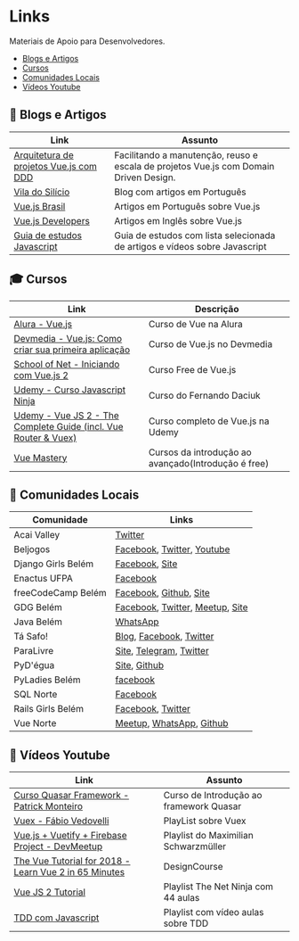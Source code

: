 # Links

Materiais de Apoio para Desenvolvedores.
* [Blogs e Artigos  ](/links/#blogs-e-artigos)
* [Cursos  ](/links/#cursos)
* [Comunidades Locais  ](/links/#comunidades-locais)
* [Vídeos Youtube ](/links/#videos-youtube)

## :page_with_curl: Blogs e Artigos  

| Link        | Assunto           |
| ------------- |-------------|
| [Arquitetura de projetos Vue.js com DDD](https://blog.codecasts.com.br/arquitetura-de-projetos-vue-js-com-ddd-a2bc26817793) | Facilitando a manutenção, reuso e escala de projetos Vue.js com Domain Driven Design.   |
| [Vila do Silício](http://viladosilicio.com.br) | Blog com artigos em Português   |
| [Vue.js Brasil](https://vuejs-brasil.com.br) | Artigos em Português sobre Vue.js  |
| [Vue.js Developers](https://vuejsdevelopers.com) | Artigos em Inglês sobre Vue.js |
| [Guia de estudos Javascript](https://gist.github.com/vinicius73/60027329a3855345e15b2eeaa3fd588d) | Guia de estudos com lista selecionada  de artigos e vídeos sobre Javascript |

## :mortar_board: Cursos

| Link        | Descrição           |
| ------------- |-------------|
| [Alura - Vue.js](https://www.alura.com.br/curso-online-vue-parte1) | Curso de Vue na Alura  |
| [Devmedia - Vue.js: Como criar sua primeira aplicação](https://www.devmedia.com.br/curso/curso-de-vue-js-como-criar-sua-primeira-aplicacao/2071) | Curso de Vue.js no Devmedia  |
| [School of Net - Iniciando com Vue.js 2](https://www.schoolofnet.com/curso/frontend/vuejs/iniciando-com-vuejs-2-rev3/) | Curso Free de Vue.js |
| [Udemy - Curso Javascript Ninja](https://www.udemy.com/curso-javascript-ninja/) |Curso do Fernando Daciuk |
| [Udemy - Vue JS 2 - The Complete Guide (incl. Vue Router & Vuex)](https://www.udemy.com/vuejs-2-the-complete-guide/) | Curso completo de Vue.js na Udemy |
| [Vue Mastery](https://www.vuemastery.com/courses) | Cursos da introdução ao avançado(Introdução é free)   |


## :city_sunrise: Comunidades Locais 

| Comunidade    | Links           |
| ------------- |-------------    |
| Acai Valley| [Twitter](https://twitter.com/acaivalley)|
| Beljogos | [Facebook](https://www.facebook.com/BeljogosPA/), [Twitter](https://twitter.com/beljogos), [Youtube](https://www.youtube.com/channel/UCa0FvmBQz0JiActsGs5r5-A)|
| Django Girls Belém| [Facebook](https://www.facebook.com/DjangoGirlsBelem/), [Site](https://djangogirls.org/belem)|
| Enactus UFPA| [Facebook](https://www.facebook.com/EnactusUFPA/) |
| freeCodeCamp Belém| [Facebook]( https://www.facebook.com/groups/free.code.camp.belem/), [Github](https://github.com/fcc-belem), [Site](https://freecodecamp.org/) |
|GDG Belém    | [Facebook](https://www.facebook.com/GDGBelem/), [Twitter](https://twitter.com/gdgbelem), [Meetup](https://www.meetup.com/pt-BR/gdgbelemio/), [Site](https://gdgbelem.github.io/home/)|
| Java Belém  | [WhatsApp](https://chat.whatsapp.com/KTfRmaqPRqJ4Oyn5jENfnn)|
| Tá Safo!    | [Blog](https://tasafo.org/), [Facebook](https://www.facebook.com/tasafo.comunidade/), [Twitter](https://twitter.com/tasafo) 
| ParaLivre   | [Site](https://www.paralivre.org), [Telegram](https://t.me/paralivre), [Twitter](https://twitter.com/paralivre_)|
| PyD'égua | [Site](http://pydegua.python.org.br), [Github](https://github.com/pydegua/site)|
|PyLadies Belém| [facebook](https://www.facebook.com/pyladiesbelem/)|
| SQL Norte   | [Facebook](https://www.facebook.com/sqlnorte/)|
| Rails Girls Belém| [Facebook](https://www.facebook.com/railsgirlsbelem/), [Twitter](https://twitter.com/railsgirlsbelem) |
| Vue Norte   | [Meetup](https://www.meetup.com/pt-BR/Vue-js-Norte/), [WhatsApp](https://chat.whatsapp.com/7gXcqLOFdYaDmO7hgeGk6I), [Github](https://github.com/vuejs-norte) |

## :movie_camera: Vídeos Youtube

| Link        | Assunto           |
| ------------- |-------------|
| [Curso Quasar Framework - Patrick Monteiro](https://www.youtube.com/playlist?list=PLBjvYfV_TvwJlOctQ49KiOrxrFwJGqAdr) | Curso de Introdução ao framework Quasar |
| [Vuex - Fábio Vedovelli](https://www.youtube.com/watch?v=Fn6pB3sYhn4&list=PLFJmwzuHdBRTN93itG0UiZpqs8ZnBSeEF) |PlayList sobre Vuex |
| [Vue.js + Vuetify + Firebase Project - DevMeetup](https://www.youtube.com/watch?v=FXY1UyQfSFw&list=PL55RiY5tL51qxUbODJG9cgrsVd7ZHbPrt) |Playlist do Maximilian Schwarzmüller |
| [The Vue Tutorial for 2018 - Learn Vue 2 in 65 Minutes](https://www.youtube.com/watch?v=78tNYZUS-ps) |DesignCourse |
| [Vue JS 2 Tutorial ](https://www.youtube.com/watch?v=5LYrN_cAJoA&list=PL4cUxeGkcC9gQcYgjhBoeQH7wiAyZNrYa) | Playlist The Net Ninja com 44 aulas |
| [TDD com Javascript](https://www.youtube.com/watch?v=6pYUzEduLyU) | Playlist com vídeo aulas sobre TDD |